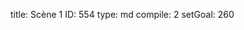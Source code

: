 title:          Scène 1
ID:             554
type:           md
compile:        2
setGoal:        260



